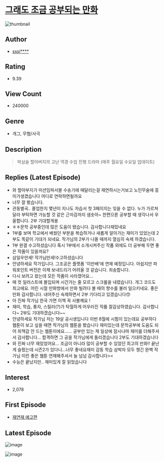 # [그래도 조금 공부되는 만화](https://comic.naver.com/bestChallenge/list?titleId=745099)
![thumbnail](https://image-comic.pstatic.net/user_contents_data/challenge_comic/2023/01/08/327486/thumbnail_202x164dc6f7738_d14e_4885_9e57_acac15fd7d3c_00001493.JPEG)

## Author
- [sssj****](https://comic.naver.com/artistTitle?id=327486)

## Rating
- 9.39

## View Count
- 240000

## Genre
- 개그, 무협/사극

## Description
> 박삼술 할아버지의 고난 역경 수업 진행 드라마 (매주 월요일 수요일 업데이트)

## Replies (Latest Episode)
- 와 할아부지가 미션임파서블 수송기에 매달리는걸 재연하시는거보고 노인무술에 흥미가생겼습니다 어디로 연락하면될까요
- 너무 잘 봤습니다.
- 관동별곡.. 졸업한지 몇년이 지나도 자습서 첫 3페이지는 잊을 수 없다. 누가 가르쳐달라 부탁하면 가능할 것 같은 근자감까지 샘솟아~ 한편으론 공부할 때 생각나서 우울합니다. 2부 기대할게용
- ㅎㅎ문학 공부중인데 많은 도움이 됐습니다. 감사합니다재밌네요
- 1부를 보며 학교에서 배웠던 부분을 복습하거나 새롭게 알아가는 재미가 있었는데 2부도 똑같이 기대가 되네요. 작가님의 2부가 나올 때까지 열심히 숙제 하겠습니다.
- 1부 완결 수고하셨습니다 혹시 1부에서 소개시켜주신 작품 외에도 더 공부해 두면 좋은 작품이 있을까요?
- 삼일우만세! 작가님만세!수고하셨습니다
- 안녕하세요 작가입니다. 그조공은 플랫폼 '이만배'에 연재 예정입니다. 아쉽지만 파워포인트 버전은 이제 보내드리기 어려울 것 같습니다. 죄송합니다.
- 다시 보려고 왔는데 모든 작품이 사라졌어요...
- 매 컷 일러스트에 몰입되며 시간가는 줄 모르고 스크롤을 내렸습니다. 개그 코드도 최고에요. 어린 시절 만화방에서 만화 빌려다 볼 때의 향수를 불러 일으키네요. 좋은 만화 감사합니다. 내어주신 숙제하면서 2부 기다리고 있겠습니다😙
- 아 진짜 작가님 한국 가면 이책 꼭 사볼께요 !
- 재미, 학습, 풍자, 스릴러(?)가 탁월하게 어우러진 작품 잘감상하였습니다. 감사합니다~ 2부도 기대하겠습니다~~
- 안녕하세요 작가님 저는 19살 공시생입니다 이번 8월에 시험이 있는데요 공부하다 웹툰이 보고 싶을 때면 작가님의 웹툰을 봤습니다 재미있는데 문학공부에 도움도 되어 죄책감 안 드는 웹툰이에요…… 공부만 있는 제 일상에 잠시나마 재미를 더해주셔서 감사합니다… 합격하면 그 공을 작가님에게 돌리겠습니다 2부도 기대하겠습니다
- 와 진짜 너무 재밌었어요... 조금이 아니라 많이 공부할 수 있었던 최고의 만화!! 끝난게 슬펐는데 시즌2가 있다니...너무 좋네요재미 감동 학습 삼박자 모두 챙긴 완벽 작가님 이런 좋은 웹툰 연재해주셔서 늘 넘넘 감사합니다><
- 수능은 끝났지만.. 재미있게 잘 읽었습니다

## Interest
- 2,078

## First Episode
- [재연재 예고편](https://comic.naver.com/bestChallenge/detail?titleId=745099&no=24)

## Latest Episode
![image](https://image-comic.pstatic.net/user_contents_data/challenge_comic/2023/02/07/327486/upload_3991658463912734773.jpeg)

![image](https://image-comic.pstatic.net/user_contents_data/challenge_comic/2023/02/07/327486/upload_7292509983833416035.jpeg)

